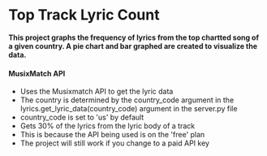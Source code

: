 # Top Track Lyric Count #

**This project graphs the frequency of lyrics from the top chartted song of a given country. A pie chart and bar graphed are created to visualize the data.**

#### MusixMatch API ####
* Uses the Musixmatch API to get the lyric data
* The country is determined by the country_code argument in the lyrics.get_lyric_data(country_code) argument in the server.py file
* country_code is set to 'us' by default
* Gets 30% of the lyrics from the lyric body of a track
* This is because the API being used is on the 'free' plan
* The project will still work if you change to a paid API key


